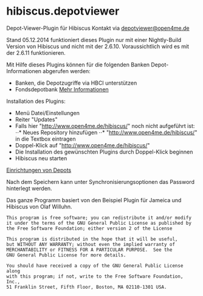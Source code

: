 hibiscus.depotviewer
====================

Depot-Viewer-Plugin für Hibiscus
Kontakt via depotviewer@open4me.de

Stand 05.12.2014 funktioniert dieses Plugin nur mit einer Nightly-Build Version von Hibiscus und nicht mit der 2.6.10. Voraussichtlich wird es mit der 2.6.11 funktionieren.

Mit Hilfe dieses Plugins können für die folgenden Banken Depot-Informationen abgerufen werden:
* Banken, die Depotzugriffe via HBCI unterstützen
* Fondsdepotbank
[Mehr Informationen](banken.md)


Installation des Plugins:
* Menü Datei/Einstellungen
* Reiter "Updates"
* Falls hier "http://www.open4me.de/hibiscus/" noch nicht aufgeführt ist:
⋅⋅* Neues Repository hinzufügen
⋅⋅* "http://www.open4me.de/hibiscus/" in die Textbox eintragen
* Doppel-Klick auf "http://www.open4me.de/hibiscus/"
* Die Installation des gewünschten Plugins durch Doppel-Klick beginnen
* Hibiscus neu starten


[Einrichtungen von Depots](banken.md)

Nach dem Speichern kann unter Synchronisierungsoptionen das Password hinterlegt werden.

Das ganze Programm basiert von den Beispiel Plugin für Jameica und Hibiscus von Olaf Willuhn.

    This program is free software; you can redistribute it and/or modify
    it under the terms of the GNU General Public License as published by
    the Free Software Foundation; either version 2 of the License

    This program is distributed in the hope that it will be useful,
    but WITHOUT ANY WARRANTY; without even the implied warranty of
    MERCHANTABILITY or FITNESS FOR A PARTICULAR PURPOSE.  See the
    GNU General Public License for more details.

    You should have received a copy of the GNU General Public License along
    with this program; if not, write to the Free Software Foundation, Inc.,
    51 Franklin Street, Fifth Floor, Boston, MA 02110-1301 USA.
